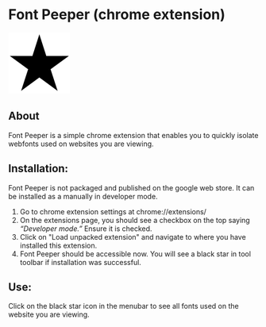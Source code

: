 # Font Peeper (chrome extension)

![Font peeper](/icon.png)

## About

Font Peeper is a simple chrome extension that enables you to quickly isolate webfonts used on websites you are viewing.

## Installation:

Font Peeper is not packaged and published on the google web store.
It can be installed as a manually in developer mode.

1. Go to chrome extension settings at chrome://extensions/
2. On the extensions page, you should see a checkbox on the top saying *“Developer mode.”* Ensure it is checked.
3. Click on "Load unpacked extension" and navigate to where you have installed this extension.
4. Font Peeper should be accessible now. You will see a black star in tool toolbar if installation was successful.

## Use:

Click on the black star icon in the menubar to see all fonts used on the website you are viewing.
